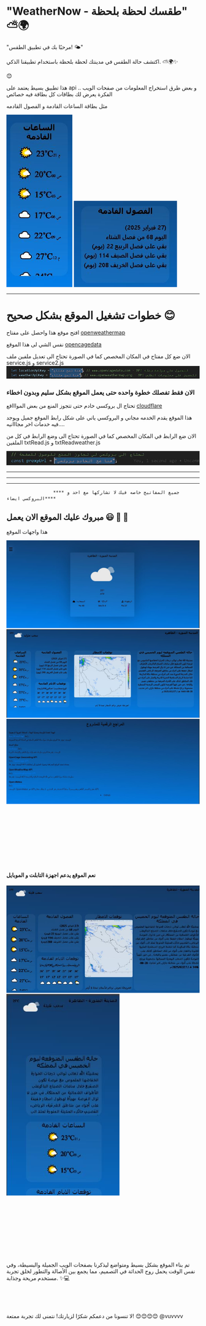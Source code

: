 # "WeatherNow - طقسك لحظة بلحظة" ⛅🌍

"مرحبًا بك في تطبيق الطقس! 🌤️"

اكتشف حالة الطقس في مدينتك لحظة بلحظة باستخدام تطبيقنا الذكي. ⛅🌍✨    

😊

هذا تطبيق بسيط يعتمد على api  و بعض طرق استخراج المعلومات من صفحات الويب ..
الفكرة يعرض لك بطاقات كل بطاقة فيه خصائص 

مثل بطاقة الساعات القادمة و الفصول القادمه 


![](image/بطاقة1.JPG)
![](image/بطاقة2.JPG)

   
-----------------------------------------------------------------------------------------------------------------

# خطوات تشغيل الموقع بشكل صحيح 😊


افتح موقع هذا واحصل على مفتاح [openweathermap](https://openweathermap.org/api)

نفس الشي لى هذا الموقع [opencagedata](https://opencagedata.com/)


الان ضع كل مفتاح في المكان المخصص كما في الصورة تحتاج الى تعديل ملفين ملف service.js و service2.js
![](image/هنا_ضع_المفتاح.JPG)


 ### الان فقط تفصلك خطوة واحده حتى يعمل الموقع بشكل سليم وبدون اخطاء 

 تحتاج ال بروكسي خادم حتى تتجوز المنع من بعض المواااقع [cloudflare](https://dash.cloudflare.com/)

 هذا الموقع يقدم الخدمه مجاني و البروكسي ياتي على شكل رابط الموقع جميل ويوجد فيه خدمات اخر مجااانيه....
 

 الان ضع الرابط في المكان المخصص كما في الصورة تحتاج الى وضع الرابط في كل من الملفين txtRead.js و txtReadweather.js  

![](image/هنا_ضع_البروكسي.JPG)


-----------------------------------------------------------------------------------------------------------------
-----------------------------------------------------------------------------------------------------------------
-----------------------------------------------------------------------------------------------------------------

                                                                                                                 
                     **** جميع المفاتيح خاصه فيك لا تشاركها مع احد و البروكسي ايضاء**** 
                                                                                                                 
                                                                                                            
## مبروك عليك الموقع الان يعمل 😃 🎉 🎊

هذا واجهات الموقع 

![](image/صفحة_البدا.JPG)
![](image/النشرة_الجوية.JPG)
![](image/مراجع_للمشروع.JPG)




&nbsp;&nbsp;&nbsp; 
&nbsp;&nbsp;&nbsp; 
&nbsp;&nbsp;&nbsp; 
&nbsp;&nbsp;&nbsp; 



&nbsp;&nbsp;&nbsp; 
&nbsp;&nbsp;&nbsp; 
&nbsp;&nbsp;&nbsp; 
&nbsp;&nbsp;&nbsp; 
&nbsp;&nbsp;&nbsp; 
&nbsp;&nbsp;&nbsp; 


 &nbsp;&nbsp;&nbsp; 
 &nbsp;&nbsp;&nbsp; 
 &nbsp;&nbsp;&nbsp; 
 &nbsp;&nbsp;&nbsp; 
 &nbsp;&nbsp;&nbsp; &nbsp;&nbsp;&nbsp; 
 &nbsp;&nbsp;&nbsp; 

 &nbsp;&nbsp;&nbsp; &nbsp;&nbsp;&nbsp; 
 &nbsp;&nbsp;&nbsp; 
 &nbsp;&nbsp;&nbsp; 
 &nbsp;&nbsp;&nbsp; 
 &nbsp;&nbsp;&nbsp; 

 &nbsp;&nbsp;&nbsp; 
 &nbsp;&nbsp;&nbsp; 
 &nbsp;&nbsp;&nbsp; 
 &nbsp;&nbsp;&nbsp; 
 &nbsp;&nbsp;&nbsp; 
 &nbsp;&nbsp;&nbsp; 
 &nbsp;&nbsp;&nbsp; 
 &nbsp;&nbsp;&nbsp; 


 #### نعم الموقع يدعم اجهزة التابلت و الموبايل  

 ![](image/شاشة_تابلت.JPG)
 ![](image/شاشة_جوال.JPG)




&nbsp;&nbsp;&nbsp; 
&nbsp;&nbsp;&nbsp; 
&nbsp;&nbsp;&nbsp; 
&nbsp;&nbsp;&nbsp; 



&nbsp;&nbsp;&nbsp; 
&nbsp;&nbsp;&nbsp; 
&nbsp;&nbsp;&nbsp; 
&nbsp;&nbsp;&nbsp; 
&nbsp;&nbsp;&nbsp; 
&nbsp;&nbsp;&nbsp; 


 &nbsp;&nbsp;&nbsp; 
 &nbsp;&nbsp;&nbsp; 
 &nbsp;&nbsp;&nbsp; 
 &nbsp;&nbsp;&nbsp; 
 &nbsp;&nbsp;&nbsp; &nbsp;&nbsp;&nbsp; 
 &nbsp;&nbsp;&nbsp; 

 &nbsp;&nbsp;&nbsp; &nbsp;&nbsp;&nbsp; 
 &nbsp;&nbsp;&nbsp; 
 &nbsp;&nbsp;&nbsp; 
 &nbsp;&nbsp;&nbsp; 
 &nbsp;&nbsp;&nbsp; 

 &nbsp;&nbsp;&nbsp; 
 &nbsp;&nbsp;&nbsp; 
 &nbsp;&nbsp;&nbsp; 
 &nbsp;&nbsp;&nbsp; 
 &nbsp;&nbsp;&nbsp; 
 &nbsp;&nbsp;&nbsp; 
 &nbsp;&nbsp;&nbsp; 
 &nbsp;&nbsp;&nbsp; 


 تم بناء الموقع بشكل بسيط ومتواضع ليذكرنا بصفحات الويب الجميلة والبسيطة، وفي نفس الوقت يحمل روح الحداثة في التصميم، مما يجمع بين الأصالة والتطور لخلق تجربة مستخدم مريحة وجذابة. ✨💻  



 


&nbsp;&nbsp;&nbsp; 
&nbsp;&nbsp;&nbsp; 
&nbsp;&nbsp;&nbsp; 
&nbsp;&nbsp;&nbsp; 



&nbsp;&nbsp;&nbsp; 
&nbsp;&nbsp;&nbsp; 
&nbsp;&nbsp;&nbsp; 
&nbsp;&nbsp;&nbsp; 
&nbsp;&nbsp;&nbsp; 
&nbsp;&nbsp;&nbsp; 


 


 لا تنسونا من دعمكم شكرًا لزيارتك! نتمنى لك تجربة ممتعة! 😊😊😊😊
 @vuvvvv
 
